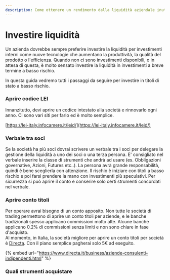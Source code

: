 ```yaml
---
description: Come ottenere un rendimento dalla liquidità aziendale inutilizzata
---
```


# Investire liquidità

Un azienda dovrebbe sempre preferire investire la liquidità per investimenti interni come nuove tecnologie che aumentano la produttività, la qualità del prodotto o l'efficienza. Quando non ci sono investimenti disponibili, o in attesa di questa, è molto sensato investire la liquidità in investimenti a breve termine a basso rischio.&#x20;

In questa guida vedremo tutti i passaggi da seguire per investire in titoli di stato a basso rischio.

### Aprire codice LEI

Innanzitutto, devi aprire un codice intestato alla società e rinnovarlo ogni anno. Ci sono vari siti per farlo ed è molto semplice.&#x20;

[https://lei-italy.infocamere.it/leid/](https://lei-italy.infocamere.it/leid/)

### Verbale tra soci

Se la società ha più soci dovrai scrivere un verbale tra i soci per delegare la gestione della liquidità a uno dei soci o una terza persona. E' consigliato nel verbale inserire la classe di strumenti che andrà ad usare (es. Obbligazioni governative, Azioni, Futures etc..). La persona avrà grande responsabilità, quindi è bene sceglierla con attenzione. Il rischio è iniziare con titoli a basso rischio e poi farsi prendere la mano con investimenti più speculativi. Per sicurrezza si può aprire il conto e conserire solo certi strumenti concordati nel verbale.

### Aprire conto titoli&#x20;

Per operare avrai bisogno di un conto apposito. Non tutte le società di trading permettono di aprire un conto titoli per aziende, e le banche tradizionali spesso applicano commissioni molto alte. Alcune banche applicano 0.2% di commissioni senza limiti e non sono chiare in fase d'acquisto. \
Al momento, in Italia, la società migliore per aprire un conto titoli per società è [Directa](https://www.directa.it/business/aziende-consulenti-indipendenti.html). Con il piano semplice pagherai solo 5€ ad eseguito.&#x20;

{% embed url="https://www.directa.it/business/aziende-consulenti-indipendenti.html" %}

### Quali strumenti acquistare





